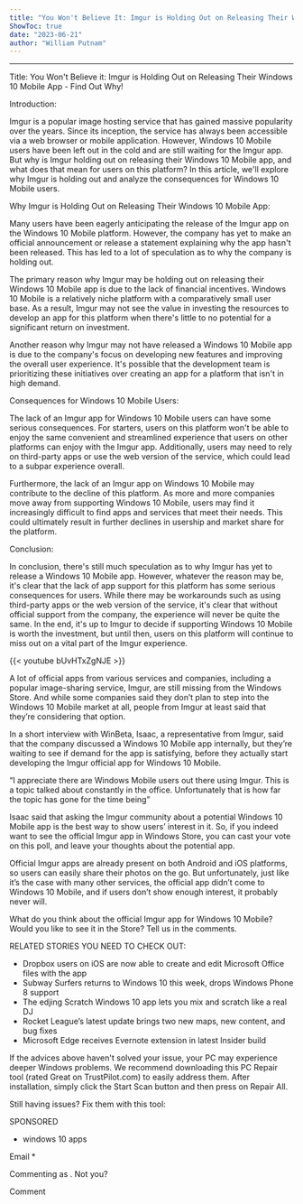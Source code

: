 ```yaml
---
title: "You Won't Believe It: Imgur is Holding Out on Releasing Their Windows 10 Mobile App - Find Out Why!"
ShowToc: true 
date: "2023-06-21"
author: "William Putnam"
---
```

*****
Title: You Won't Believe it: Imgur is Holding Out on Releasing Their Windows 10 Mobile App - Find Out Why!

Introduction:

Imgur is a popular image hosting service that has gained massive popularity over the years. Since its inception, the service has always been accessible via a web browser or mobile application. However, Windows 10 Mobile users have been left out in the cold and are still waiting for the Imgur app. But why is Imgur holding out on releasing their Windows 10 Mobile app, and what does that mean for users on this platform? In this article, we'll explore why Imgur is holding out and analyze the consequences for Windows 10 Mobile users.

Why Imgur is Holding Out on Releasing Their Windows 10 Mobile App:

Many users have been eagerly anticipating the release of the Imgur app on the Windows 10 Mobile platform. However, the company has yet to make an official announcement or release a statement explaining why the app hasn't been released. This has led to a lot of speculation as to why the company is holding out.

The primary reason why Imgur may be holding out on releasing their Windows 10 Mobile app is due to the lack of financial incentives. Windows 10 Mobile is a relatively niche platform with a comparatively small user base. As a result, Imgur may not see the value in investing the resources to develop an app for this platform when there's little to no potential for a significant return on investment.

Another reason why Imgur may not have released a Windows 10 Mobile app is due to the company's focus on developing new features and improving the overall user experience. It's possible that the development team is prioritizing these initiatives over creating an app for a platform that isn't in high demand.

Consequences for Windows 10 Mobile Users:

The lack of an Imgur app for Windows 10 Mobile users can have some serious consequences. For starters, users on this platform won't be able to enjoy the same convenient and streamlined experience that users on other platforms can enjoy with the Imgur app. Additionally, users may need to rely on third-party apps or use the web version of the service, which could lead to a subpar experience overall.

Furthermore, the lack of an Imgur app on Windows 10 Mobile may contribute to the decline of this platform. As more and more companies move away from supporting Windows 10 Mobile, users may find it increasingly difficult to find apps and services that meet their needs. This could ultimately result in further declines in usership and market share for the platform.

Conclusion:

In conclusion, there's still much speculation as to why Imgur has yet to release a Windows 10 Mobile app. However, whatever the reason may be, it's clear that the lack of app support for this platform has some serious consequences for users. While there may be workarounds such as using third-party apps or the web version of the service, it's clear that without official support from the company, the experience will never be quite the same. In the end, it's up to Imgur to decide if supporting Windows 10 Mobile is worth the investment, but until then, users on this platform will continue to miss out on a vital part of the Imgur experience.

{{< youtube bUvHTxZgNJE >}} 



A lot of official apps from various services and companies, including a popular image-sharing service, Imgur, are still missing from the Windows Store. And while some companies said they don’t plan to step into the Windows 10 Mobile market at all, people from Imgur at least said that they’re considering that option.
 
In a short interview with WinBeta, Isaac, a representative from Imgur, said that the company discussed a Windows 10 Mobile app internally, but they’re waiting to see if demand for the app is satisfying, before they actually start developing the Imgur official app for Windows 10 Mobile.
 
“I appreciate there are Windows Mobile users out there using Imgur. This is a topic talked about constantly in the office. Unfortunately that is how far the topic has gone for the time being”
 
Isaac said that asking the Imgur community about a potential Windows 10 Mobile app is the best way to show users’ interest in it. So, if you indeed want to see the official Imgur app in Windows Store, you can cast your vote on this poll, and leave your thoughts about the potential app.
 
Official Imgur apps are already present on both Android and iOS platforms, so users can easily share their photos on the go. But unfortunately, just like it’s the case with many other services, the official app didn’t come to Windows 10 Mobile, and if users don’t show enough interest, it probably never will.
 
What do you think about the official Imgur app for Windows 10 Mobile? Would you like to see it in the Store? Tell us in the comments.
 
RELATED STORIES YOU NEED TO CHECK OUT:
 
- Dropbox users on iOS are now able to create and edit Microsoft Office files with the app
 - Subway Surfers returns to Windows 10 this week, drops Windows Phone 8 support
 - The edjing Scratch Windows 10 app lets you mix and scratch like a real DJ
 - Rocket League’s latest update brings two new maps, new content, and bug fixes
 - Microsoft Edge receives Evernote extension in latest Insider build

 

 
If the advices above haven't solved your issue, your PC may experience deeper Windows problems. We recommend downloading this PC Repair tool (rated Great on TrustPilot.com) to easily address them. After installation, simply click the Start Scan button and then press on Repair All.
 
Still having issues? Fix them with this tool:
 
SPONSORED
 
- windows 10 apps

 
Email * 
 

Commenting as .
Not you?

 
Comment 





